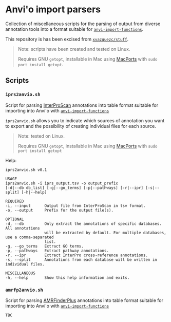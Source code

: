 # Anvi'o import parsers
Collection of miscellaneous scripts for the parsing of output from diverse annotation tools into a format suitable for [`anvi-import-functions`](http://merenlab.org/2016/06/18/importing-functions/).

This repository is has been excised from [`xvazquezc/stuff`](https://github.com/xvazquezc/stuff).

> Note: scripts have been created and tested on Linux.
>
> Requires GNU `getopt`, installable in Mac using [MacPorts](https://www.macports.org/install.php) with `sudo port install getopt`.

## Scripts

### `iprs2anvio.sh`
Script for parsing [InterProScan](https://github.com/ebi-pf-team/interproscan) annotations into table format suitable for importing into Anvi'o with [`anvi-import-functions`](http://merenlab.org/2016/06/18/importing-functions/)

`iprs2anvio.sh` allows you to indicate which sources of annotation you want to export and the possibility of creating individual files for each source.

> Note: tested on Linux.
>
> Requires GNU `getopt`, installable in Mac using [MacPorts](https://www.macports.org/install.php) with `sudo port install getopt`

Help:

```
iprs2anvio.sh v0.1

USAGE
iprs2anvio.sh -i iprs_output.tsv -o output_prefix
[-d|--db db_list] [-g|--go_terms] [-p|--pathways] [-r|--ipr] [-s|--split] [-h|--help]

REQUIRED
-i, --input      Output file from InterProScan in tsv format.
-o, --output     Prefix for the output file(s).

OPTIONAL
-d, --db         Only extract the annotations of specific databases. All annotations
                 will be extracted by default. For multiple databases, use a comma-separated
                 list.
-g, --go_terms   Extract GO terms.
-p, --pathways   Extract pathway annotations.
-r, --ipr        Extract InterPro cross-reference annotations.
-s, --split      Annotations from each database will be written in individual files.

MISCELLANEOUS
-h, --help       Show this help information and exits.
```

### `amrfp2anvio.sh`

Script for parsing [AMRFinderPlus](https://github.com/ncbi/amr) annotations into table format suitable for importing into Anvi'o with [`anvi-import-functions`](http://merenlab.org/2016/06/18/importing-functions/)

```
TBC
```
